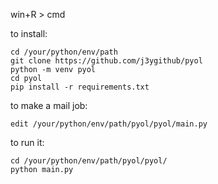 win+R > cmd

to install:

    cd /your/python/env/path
    git clone https://github.com/j3ygithub/pyol
    python -m venv pyol
    cd pyol
    pip install -r requirements.txt

to make a mail job:

    edit /your/python/env/path/pyol/pyol/main.py

to run it:

    cd /your/python/env/path/pyol/pyol/
    python main.py
